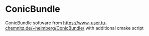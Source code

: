 # ConicBundle
ConicBundle software from https://www-user.tu-chemnitz.de/~helmberg/ConicBundle/ with additional cmake script
